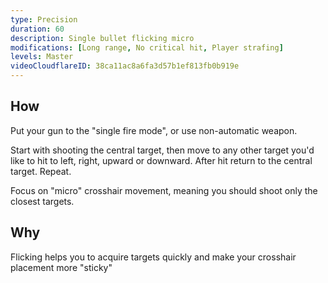 ```yaml
---
type: Precision
duration: 60
description: Single bullet flicking micro
modifications: [Long range, No critical hit, Player strafing]
levels: Master
videoCloudflareID: 38ca11ac8a6fa3d57b1ef813fb0b919e
---
```


## How

Put your gun to the "single fire mode", or use non-automatic weapon.

Start with shooting the central target, then move to any other target you'd like to hit to left, right, upward or downward. After hit return to the central target. Repeat.

Focus on "micro" crosshair movement, meaning you should shoot only the closest targets.

## Why

Flicking helps you to acquire targets quickly and make your crosshair placement more "sticky"
